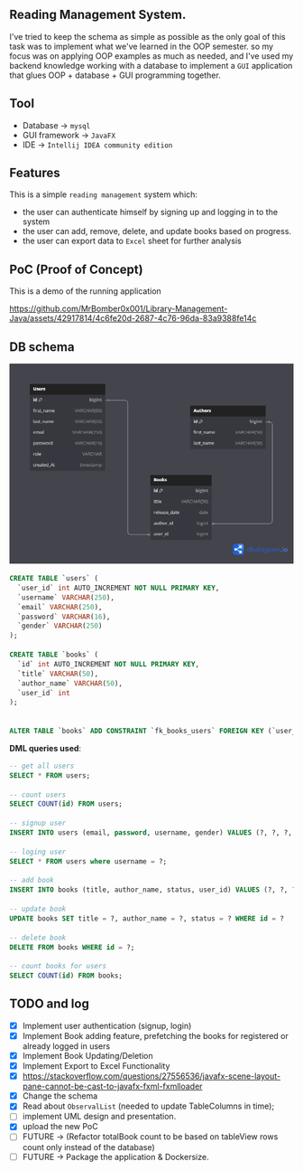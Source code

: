 ## Reading Management System.

I've tried to keep the schema as simple as possible as the only goal of this task was to implement what we've learned in the OOP semester.
so my focus was on applying OOP examples as much as needed, and I've used my backend knowledge working with a database to implement a `GUI`
application that glues OOP + database + GUI programming together.

## Tool
- Database -> `mysql`
- GUI framework -> `JavaFX`
- IDE -> `Intellij IDEA community edition`

## Features

This is a simple `reading management` system which:
- the user can authenticate himself by signing up and logging in to the system
- the user can add, remove, delete, and update books based on progress.
- the user can export data to `Excel` sheet for further analysis

## PoC (Proof of Concept)
This is a demo of the running application

https://github.com/MrBomber0x001/Library-Management-Java/assets/42917814/4c6fe20d-2687-4c76-96da-83a9388fe14c


## DB schema

![Database Schema Diagram](./assets/DB_SCHEMA.png)

```sql
CREATE TABLE `users` (
  `user_id` int AUTO_INCREMENT NOT NULL PRIMARY KEY,
  `username` VARCHAR(250),
  `email` VARCHAR(250),
  `password` VARCHAR(16),
  `gender` VARCHAR(250)
);

CREATE TABLE `books` (
  `id` int AUTO_INCREMENT NOT NULL PRIMARY KEY,
  `title` VARCHAR(50),
  `author_name` VARCHAR(50),
  `user_id` int
);


ALTER TABLE `books` ADD CONSTRAINT `fk_books_users` FOREIGN KEY (`user_id`) REFERENCES `users` (`user_id`);
```


**DML queries used**:

```sql
-- get all users
SELECT * FROM users;

-- count users
SELECT COUNT(id) FROM users;

-- signup user
INSERT INTO users (email, password, username, gender) VALUES (?, ?, ?, ?);

-- loging user
SELECT * FROM users where username = ?;

-- add book
INSERT INTO books (title, author_name, status, user_id) VALUES (?, ?, ?, ?);

-- update book
UPDATE books SET title = ?, author_name = ?, status = ? WHERE id = ?

-- delete book
DELETE FROM books WHERE id = ?;

-- count books for users
SELECT COUNT(id) FROM books;

```


## TODO and log
- [x] Implement user authentication (signup, login)
- [x] Implement Book adding feature, prefetching the books for registered or already logged in users
- [x] Implement Book Updating/Deletion
- [x] Implement Export to Excel Functionality
- [x] <https://stackoverflow.com/questions/27556536/javafx-scene-layout-pane-cannot-be-cast-to-javafx-fxml-fxmlloader>
- [x] Change the schema
- [x] Read about `ObservalList` (needed to update TableColumns in time);
- [ ] implement UML design and presentation.
- [x] upload the new PoC
- [ ] FUTURE -> (Refactor totalBook count to be based on tableView rows count only instead of the database)
- [ ] FUTURE -> Package the application & Dockersize.
